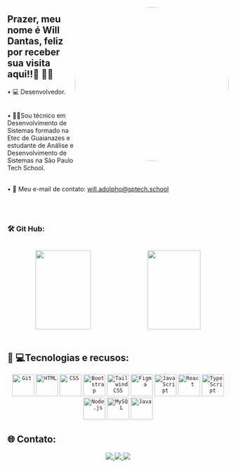 <img src="https://thumbs.gfycat.com/PortlyPleasingHowlermonkey-max-1mb.gif"
 height="350" width="350" style="border-radius:550px;" align="right" alt="salada" > 

## Prazer, meu nome é Will Dantas, feliz por receber sua visita aqui!!👨‍ 👋🏼
<div>
  • 💻 Desenvolvedor.
  <br><br>

• 👨‍🎓Sou técnico em Desenvolvimento de Sistemas formado na Etec de Guaianazes e estudante de Análise e Desenvolvimento de Sistemas na São Paulo Tech School.
<br><br>

• 📧 Meu e-mail de contato: will.adolpho@sptech.school
</div>

<br>
<br>

 ### 🛠️ Git Hub:
<br>

 <div align="center">
  <a href="https://github.com/dantaswilljpg"> </a>
  <img height="180em" width="50%" src="https://github-readme-stats.vercel.app/api?username=dantaswilljpg&show_icons=true&theme=dark&include_all_commits=true&count_private=true"/>
  <img height="180em" width="49%" src="https://github-readme-stats.vercel.app/api/top-langs/?username=dantaswilljpg&layout=compact&langs_count=7&theme=dark"/>
</div>
<br>


## 👨‍ 💻Tecnologias e recusos:

<div align="center">
	<code><img height="50" src="https://user-images.githubusercontent.com/25181517/192108372-f71d70ac-7ae6-4c0d-8395-51d8870c2ef0.png" alt="Git" title="Git" /></code>
	<code><img height="50" src="https://user-images.githubusercontent.com/25181517/192158954-f88b5814-d510-4564-b285-dff7d6400dad.png" alt="HTML" title="HTML" /></code>
	<code><img height="50" src="https://user-images.githubusercontent.com/25181517/183898674-75a4a1b1-f960-4ea9-abcb-637170a00a75.png" alt="CSS" title="CSS" /></code>
	<code><img height="50" src="https://user-images.githubusercontent.com/25181517/183898054-b3d693d4-dafb-4808-a509-bab54cf5de34.png" alt="Bootstrap" title="Bootstrap" /></code>
	<code><img height="50" src="https://user-images.githubusercontent.com/25181517/202896760-337261ed-ee92-4979-84c4-d4b829c7355d.png" alt="Tailwind CSS" title="Tailwind CSS" /></code>
	<code><img height="50" src="https://user-images.githubusercontent.com/25181517/189715289-df3ee512-6eca-463f-a0f4-c10d94a06b2f.png" alt="Figma" title="Figma" /></code>
	<code><img height="50" src="https://user-images.githubusercontent.com/25181517/117447155-6a868a00-af3d-11eb-9cfe-245df15c9f3f.png" alt="JavaScript" title="JavaScript" /></code>
	<code><img height="50" src="https://user-images.githubusercontent.com/25181517/183897015-94a058a6-b86e-4e42-a37f-bf92061753e5.png" alt="React" title="React" /></code>
	<code><img height="50" src="https://user-images.githubusercontent.com/25181517/183890598-19a0ac2d-e88a-4005-a8df-1ee36782fde1.png" alt="TypeScript" title="TypeScript" /></code>
	<code><img height="50" src="https://user-images.githubusercontent.com/25181517/183568594-85e280a7-0d7e-4d1a-9028-c8c2209e073c.png" alt="Node.js" title="Node.js" /></code>
	<code><img height="50" src="https://user-images.githubusercontent.com/25181517/183896128-ec99105a-ec1a-4d85-b08b-1aa1620b2046.png" alt="MySQL" title="MySQL" /></code>
	<code><img height="50" src="https://cdn.jsdelivr.net/gh/devicons/devicon/icons/java/java-original.svg" alt="Java" title="Java" /></code>
</div>


## 🌐 Contato:
<div align="center">
<a href="https://www.linkedin.com/in/ti-alves/](https://www.linkedin.com/in/will-gustavo-dantas-adolpho-54532922b" target="_blank">
  <img src="https://img.shields.io/badge/LinkedIn-blue?logo=linkedin&logoColor=white&style=for-the-badge">
</a>
<a href="mailto:willgustavodantasadolpho@gmail.com" target="_blank">
  <img src="https://img.shields.io/badge/Gmail-D14836?style=for-the-badge&logo=gmail&logoColor=white">
</a>
 <a href="https://www.instagram.com/dantass_jpg/?hl=pt-br" target="_blank">
<img src="https://img.shields.io/badge/-Instagram-%23E4405F?style=for-the-badge&logo=instagram&logoColor=white" target="_blank">
</a>
	</div>
